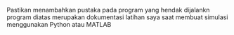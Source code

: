 Pastikan menambahkan pustaka pada program yang hendak dijalankn
program diatas merupakan dokumentasi latihan saya saat membuat simulasi menggunakan Python atau MATLAB
